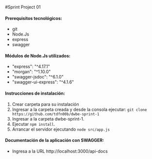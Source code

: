#Sprint Project 01

#### Prerequisitos tecnológicos:

* git
* Node.Js
* express
* swagger

#### Módulos de Node.Js utilizados:

* "express": "^4.17.1"
* "morgan": "^1.10.0"
* "swagger-jsdoc": "^6.1.0"
* "swagger-ui-express": "^4.1.6"

#### Instrucciones de instalación:

1. Crear carpeta para su instalación
2. Ingresar a la carpeta creada y desde la consola ejecutar:
    `git clone https://github.com/tdfn00b/dwbe-sprint-1`
3. Ingresar a la carpeta dwbe-sprint-1.
4. Ejecutar `npm install`.
5. Arrancar el servidor ejecutando `node src/app.js`

#### Documentación de la aplicación con SWAGGER:

* Ingresa a la URL http://localhost:3000/api-docs